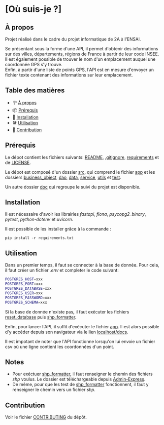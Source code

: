 # [Où suis-je ?]

## À propos

Projet réalisé dans le cadre du projet informatique de 2A à l'ENSAI.

Se présentant sous la forme d'une API, il permet d'obtenir des informations sur
des villes, départements, régions de France à partir de leur code INSEE.\
Il est également possible de trouver le nom d'un emplacement auquel une coordonnée
GPS s'y trouve.\
Enfin, à partir d'une liste de points GPS, l'API est en mesure d'envoyer un fichier
texte contenant des informations sur leur emplacement.

## Table des matières

- 🪧 [À propos](#à-propos)
- 📦 [Prérequis](#prérequis)
- 🚀 [Installation](#installation)
- 🛠️ [Utilisation](#utilisation)
- 🤝 [Contribution](#contribution)

## Prérequis

Le dépot contient les fichiers suivants: [README](./README.md), [.gitignore](./.gitignore.md), [requirements](./requirements.txt) et de [LICENSE](./LICENSE).

Le dépot est composé d'un dossier [src](src), qui comprend le fichier [app](/src/app.py) et les dossiers [business_object](src/business_object/), [dao](src/dao/), [data](data), [service](/src/service/), [utils](src/utils/) et [test](src/tests/).

Un autre dossier [doc](doc) qui regroupe le suivi du projet est disponible.

## Installation

Il est nécessaire d'avoir les librairies *fastapi*, *fiona*, *psycopg2_binary*, *pytest*, *python-dotenv* et *uvicorn*.

Il est possible de les installer grâce à la commande :
```
pip install -r requirements.txt
```

## Utilisation

Dans un premier temps, il faut se connecter à la base de donnée. Pour cela, il faut créer un fichier *.env* et completer le code suivant:
```bash
POSTGRES_HOST=xxx
POSTGRES_PORT=xxx
POSTGRES_DATABASE=xxx
POSTGRES_USER=xxx
POSTGRES_PASSWORD=xxx
POSTGRES_SCHEMA=xxx
```

Si la base de donnée n'existe pas, il faut exécuter les fichiers [reset_database](src/utils/reset_database.py) puis [shp_formatter](src/utils/shp_formatter.py).


Enfin, pour lancer l'API, il suffit d'exécuter le fichier [app](src/app.py).
Il est alors possible d'y accéder depuis son navigateur via le lien [localhost/docs](http://localhost/docs).

Il est impotant de noter que l'API fonctionne lorsqu'on lui envoie un fichier
csv où une ligne contient les coordonnées d'un point.

## Notes

- Pour exéctuer [shp_formatter](src/utils/shp_formatter.py), il faut renseigner
le chemin des fichiers *shp* voulus. Le dossier est téléchargeable depuis [Admin-Express](https://geoservices.ign.fr/adminexpress).
- De même, pour que les test de [shp_formatter](src/utils/shp_formatter.py)
fonctionnent, il faut y renseigner le chemin vers un fichier *shp*.

## Contribution

Voir le fichier [CONTRIBUTING](./CONTRIBUTING.md) du dépôt.
